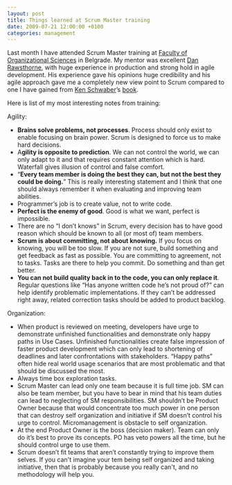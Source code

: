 ```yaml
---
layout: post
title: Things learned at Scrum Master training
date: 2009-07-21 12:00:00 +0100
categories: management
---
```


Last month I have attended Scrum Master training at [Faculty of Organizational Sciences](http://www.fon.rs/) in Belgrade. My mentor was excellent [Dan Rawsthorne](http://www.scrumalliance.org/profiles/28-dan-rawsthorne), with huge experience in production and strong hold in agile development. His experience gave his opinions huge credibility and his agile approach gave me a completely new view point to Scrum compared to one I have gained from [Ken Schwaber](http://www.amazon.com/exec/obidos/search-handle-url/ref=ntt_athr_dp_sr_1?%5Fencoding=UTF8&amp;search-type=ss&amp;index=books&amp;field-author=Ken%20Schwaber)’s [book](http://www.amazon.com/Agile-Project-Management-Microsoft-Professional/dp/073561993X/ref=sr_1_1?ie=UTF8&amp;qid=1244410408&amp;sr=8-1).

Here is list of my most interesting notes from training:

Agility:

*   **Brains solve problems, not processes**. Process should only exist to enable focusing on brain power. Scrum is designed to force us to make hard decisions.
*   A**gility is opposite to prediction**. We can not control the world, we can only adapt to it and that requires constant attention which is hard. Waterfall gives illusion of control and false comfort.
*   “**Every team member is doing the best they can, but not the best they could be doing.**” This is really interesting statement and I think that one should always remember it when evaluating and improving team abilities.
*   Programmer’s job is to create value, not to write code.
*   **Perfect is the enemy of good**. Good is what we want, perfect is impossible.  
*   There are no “I don’t knows” in Scrum, every decision has to have good reason which should be known to all (or most of) team members.
*   **Scrum is about committing, not about knowing.** If you focus on knowing, you will be too slow. If you are not sure, build something and get feedback as fast as possible. You are committing to agreement, not to tasks. Tasks are there to help you commit. Do something and than get better.
*   **You can not build quality back in to the code, you can only replace it**. Regular questions like “Has anyone written code he’s not proud of?” can help identify problematic implementations. If they can’t be addressed right away, related correction tasks should be added to product backlog.

Organization:

*   When product is reviewed on meeting, developers have urge to demonstrate unfinished functionalities and demonstrate only happy paths in Use Cases. Unfinished functionalities create false impression of faster product development which can only lead to shortening of deadlines and later confrontations with stakeholders. “Happy paths” often hide real world usage scenarios that are most problematic and that should be discussed the most.
*   Always time box exploration tasks.
*   Scrum Master can lead only one team because it is full time job. SM can also be team member, but you have to bear in mind that his team duties can lead to neglecting of SM responsibilities. SM shouldn’t be Product Owner because that would concentrate too much power in one person that can destroy self organization and initiative if SM doesn’t control his urge to control. Micromanagement is obstacle to self organization.
*   At the end Product Owner is the boss (decision maker). Team can only do it’s best to prove its concepts. PO has veto powers all the time, but he should control urge to use them.
*   Scrum doesn’t fit teams that aren’t constantly trying to improve them selves. If you can't imagine your tem being self organized and taking initiative, then that is probably because you really can't, and no methodology will help you.